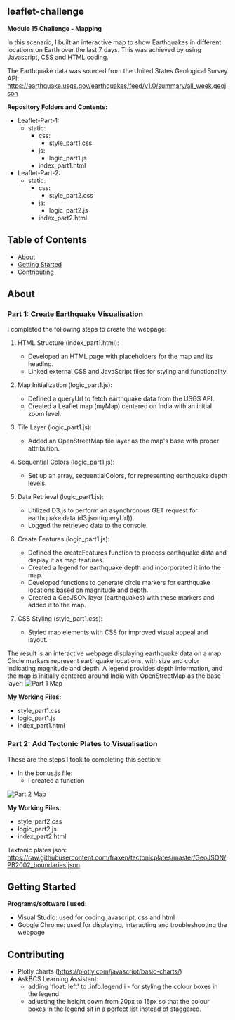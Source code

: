 ## leaflet-challenge
**Module 15 Challenge - Mapping**

In this scenario, I built an interactive map to show Earthquakes in different locations on Earth over the last 7 days. This was achieved by using Javascript, CSS and HTML coding.

The Earthquake data was sourced from the United States Geological Survey API: https://earthquake.usgs.gov/earthquakes/feed/v1.0/summary/all_week.geojson

**Repository Folders and Contents:**
- Leaflet-Part-1:
  - static:
    - css:
      - style_part1.css
    - js:
      - logic_part1.js
    - index_part1.html
- Leaflet-Part-2:
  - static:
    - css:
      - style_part2.css
    - js:
      - logic_part2.js
    - index_part2.html



## Table of Contents

- [About](#about)
- [Getting Started](#getting-started)
- [Contributing](#contributing)

## About
### Part 1: Create Earthquake Visualisation

I completed the following steps to create the webpage:

1. HTML Structure (index_part1.html):
    - Developed an HTML page with placeholders for the map and its heading.
    - Linked external CSS and JavaScript files for styling and functionality.
  
2. Map Initialization (logic_part1.js):
    - Defined a queryUrl to fetch earthquake data from the USGS API.
    - Created a Leaflet map (myMap) centered on India with an initial zoom level.

3. Tile Layer (logic_part1.js):
    - Added an OpenStreetMap tile layer as the map's base with proper attribution.

4. Sequential Colors (logic_part1.js):
    - Set up an array, sequentialColors, for representing earthquake depth levels.

5. Data Retrieval (logic_part1.js):
    - Utilized D3.js to perform an asynchronous GET request for earthquake data (d3.json(queryUrl)).
    - Logged the retrieved data to the console.

6. Create Features (logic_part1.js):
    - Defined the createFeatures function to process earthquake data and display it as map features.
    - Created a legend for earthquake depth and incorporated it into the map.
    - Developed functions to generate circle markers for earthquake locations based on magnitude and depth.
    - Created a GeoJSON layer (earthquakes) with these markers and added it to the map.

7. CSS Styling (style_part1.css):
    - Styled map elements with CSS for improved visual appeal and layout.
  
The result is an interactive webpage displaying earthquake data on a map. Circle markers represent earthquake locations, with size and color indicating magnitude and depth. A legend provides depth information, and the map is initially centered around India with OpenStreetMap as the base layer:
![Part 1 Map](https://github.com/KTamas03/leaflet-challenge/assets/132874272/18617086-5aae-4c2d-a21f-5a33f116aeaa)

**My Working Files:**
  - style_part1.css
  - logic_part1.js
  - index_part1.html

### Part 2: Add Tectonic Plates to Visualisation

These are the steps I took to completing this section:
- In the bonus.js file:
  - I created a function

![Part 2 Map](https://github.com/KTamas03/leaflet-challenge/assets/132874272/bedc7346-c7b6-4ce4-8299-7a1067cfb777)


**My Working Files:**
  - style_part2.css
  - logic_part2.js
  - index_part2.html

Textonic plates json: https://raw.githubusercontent.com/fraxen/tectonicplates/master/GeoJSON/PB2002_boundaries.json


## Getting Started

**Programs/software I used:**
 - Visual Studio: used for coding javascript, css and html
 - Google Chrome: used for displaying, interacting and troubleshooting the webpage

## Contributing

- Plotly charts (https://plotly.com/javascript/basic-charts/)
- AskBCS Learning Assistant:
  -  adding 'float: left' to .info.legend i - for styling the colour boxes in the legend
  -  adjusting the height down from 20px to 15px so that the colour boxes in the legend sit in a perfect list instead of staggered.
